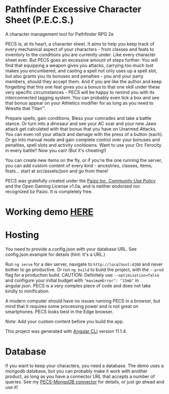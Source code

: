 # Pathfinder Excessive Character Sheet (P.E.C.S.)

A character management tool for Pathfinder RPG 2e

PECS is, at its heart, a character sheet. It aims to help you keep track of every mechanical aspect of your characters - from classes and feats to inventory to the conditions you are currently under. Like every character sheet ever. But PECS goes an excessive amount of steps further: You will find that equipping a weapon gives you attacks, carrying too much loot makes you encumbered, and casting a spell not only uses up a spell slot, but also grants you its bonuses and penalties - you and your party members, should they accept them. And if you are like the author and keep forgetting that this one feat gives you a bonus to that one skill under these very specific circumstances - PECS will be happy to remind you with its interconnected tagging system. You can probably even tick a box and see that bonus appear on your Athletics modifier for as long as you need to Wrestle that Titan™.

Prepare spells, gain conditions, Bless your comrades and take a battle stance. Or turn into a dinosaur and see your AC soar and your new Jaws attack get calculated with that bonus that you have on Unarmed Attacks. You can even roll your attack and damage with the press of a button (each). Or go into manual mode and gain complete control over your bonuses and penalties, spell slots and activity cooldowns. Want to use your Orc Ferocity in every battle? Now you can! (But it's cheating!)

You can create new items on the fly, or if you're the one running the server, you can add custom content of every kind - ancestries, classes, items, feats... start at src/assets/json and go from there!

PECS was gratefully created under the [Paizo Inc. Community Use Policy](https://paizo.com/community/communityuse) and the Open Gaming License v1.0a, and is neither endorsed nor recognized bz Paizo. It is completely free.

# Working demo [HERE](http://bukiro.github.io/PECS-Demo)

# Hosting

You need to provide a config.json with your database URL. See config.json.example for details (hint: It's a URL.)

Run `ng serve` for a dev server, navigate to `http://localhost:4200` and never bother to go productive.
Or run `ng build` to build the project, with the `--prod` flag for a production build.
CAUTION: Definitely use `--optimization=false` and configure your initial budget with `"maximumError": "15mb"` in angular.json. PECS is a very complex piece of code and does not take kindly to minification.

A modern computer should have no issues running PECS in a browser, but mind that it requires some processing power and is not great on smartphones. PECS looks best in the Edge browser. 

Note: Add your custom content before you build the app.

This project was generated with [Angular CLI](https://github.com/angular/angular-cli) version 11.1.4.

# Database

If you want to keep your characters, you need a database. The demo uses a mongodb database, but you can probably make it work with another product, as long as you have a connector URL that accepts a number of queries. See my [PECS-MongoDB connector](https://github.com/bukiro/PECS-MongoDB-Connector) for details, or just go ahead and use it!
